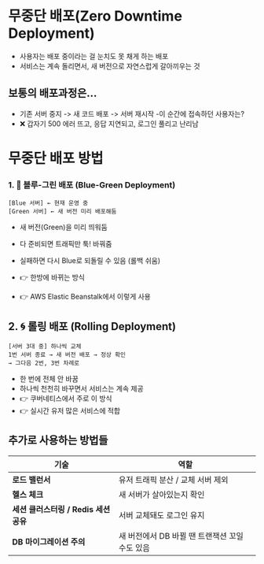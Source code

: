 # 무중단 배포(Zero Downtime Deployment)
- 사용자는 배포 중이라는 걸 눈치도 못 채게 하는 배포
- 서비스는 계속 돌리면서, 새 버전으로 자연스럽게 갈아끼우는 것

## 보통의 배포과정은...
- 기존 서버 중지 -> 새 코드 배포 -> 서버 재시작
-이 순간에 접속하던 사용자는?
- ❌ 갑자기 500 에러 뜨고, 응답 지연되고, 로그인 풀리고 난리남

# 무중단 배포 방법
### 1. 🔁 블루-그린 배포 (Blue-Green Deployment)
~~~ plaintext
[Blue 서버] ← 현재 운영 중
[Green 서버] ← 새 버전 미리 배포해둠
~~~
- 새 버전(Green)을 미리 띄워둠
- 다 준비되면 트래픽만 툭! 바꿔줌
- 실패하면 다시 Blue로 되돌릴 수 있음 (롤백 쉬움)

- 👉 한방에 바뀌는 방식
- 👉 AWS Elastic Beanstalk에서 이렇게 사용

## 2. 🌀 롤링 배포 (Rolling Deployment)
~~~ plaintext
[서버 3대 중] 하나씩 교체
1번 서버 종료 → 새 버전 배포 → 정상 확인  
→ 그다음 2번, 3번 차례로
~~~
- 한 번에 전체 안 바꿈
- 하나씩 천천히 바꾸면서 서비스는 계속 제공
- 👉 쿠버네티스에서 주로 이 방식
- 👉 실시간 유저 많은 서비스에 적합


## 추가로 사용하는 방법들
| 기술                         | 역할                           |
| -------------------------- | ---------------------------- |
| **로드 밸런서**                 | 유저 트래픽 분산 / 교체 서버 제외         |
| **헬스 체크**                  | 새 서버가 살아있는지 확인               |
| **세션 클러스터링 / Redis 세션 공유** | 서버 교체돼도 로그인 유지               |
| **DB 마이그레이션 주의**           | 새 버전에서 DB 바뀔 땐 트랜잭션 꼬일 수도 있음 |
